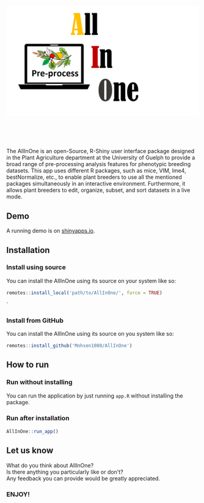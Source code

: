 
<!-- README.md is generated from README.Rmd. Please edit that file -->

# <img src="inst/app/www/Picture.png" width="600px" align="center"/>
<br/>
<br/>
<br/>


The AllInOne is an open-Source, R-Shiny user interface package designed in the Plant Agriculture department at the University of Guelph to provide a broad range of pre-processing analysis features for phenotypic breeding datasets. This app uses different R packages, such as mice, VIM, lme4, bestNormalize, etc., to enable plant breeders to use all the mentioned packages simultaneously in an interactive environment. Furthermore, it allows plant breeders to edit, organize, subset, and sort datasets in a live mode.

## Demo

A running demo is on [shinyapps.io](https://AllInOne.alihdr.ir/app/).


## Installation

### Install using source

You can install the AllInOne using its source on your system like so:

``` r
remotes::install_local('path/to/AllInOne/', force = TRUE)
```
`
### Install from GitHub

You can install the AllInOne using its source on you system like so:

``` r
remotes::install_github('Mohsen1080/AllInOne')
```

## How to run

### Run without installing

You can run the application by just running `app.R` without installing the package.

### Run after installation

``` r
AllInOne::run_app()
```

## Let us know
What do you think about AllInOne?
<br/>
Is there anything you particularly like or don't?
<br/>
Any feedback you can provide would be greatly appreciated.
<br/>
 
### ENJOY!
